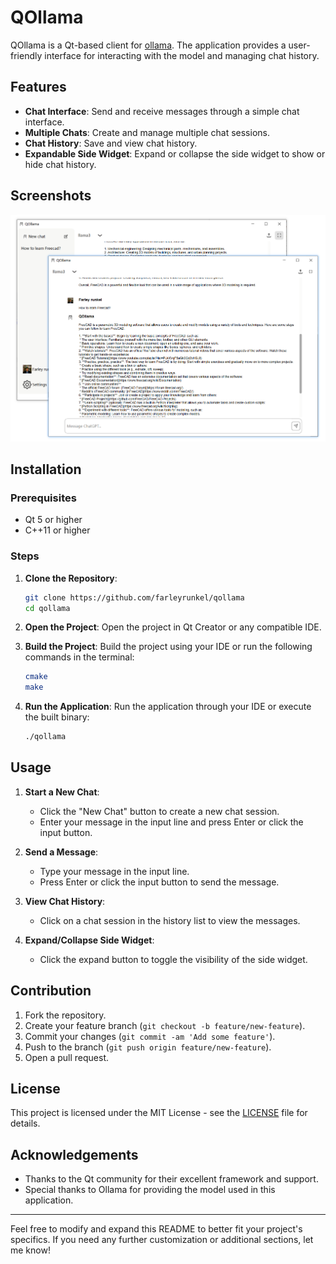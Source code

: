 # QOllama

QOllama is a Qt-based client for [ollama](https://github.com/ollama/ollama). The application provides a user-friendly interface for interacting with the model and managing chat history.

## Features

- **Chat Interface**: Send and receive messages through a simple chat interface.
- **Multiple Chats**: Create and manage multiple chat sessions.
- **Chat History**: Save and view chat history.
- **Expandable Side Widget**: Expand or collapse the side widget to show or hide chat history.

## Screenshots

![image](./images/readme.png)

## Installation

### Prerequisites

- Qt 5 or higher
- C++11 or higher

### Steps

1. **Clone the Repository**:
    ```sh
    git clone https://github.com/farleyrunkel/qollama
    cd qollama
    ```

2. **Open the Project**:
    Open the project in Qt Creator or any compatible IDE.

3. **Build the Project**:
    Build the project using your IDE or run the following commands in the terminal:
    ```sh
    cmake
    make
    ```

4. **Run the Application**:
    Run the application through your IDE or execute the built binary:
    ```sh
    ./qollama
    ```

## Usage

1. **Start a New Chat**:
   - Click the "New Chat" button to create a new chat session.
   - Enter your message in the input line and press Enter or click the input button.

2. **Send a Message**:
   - Type your message in the input line.
   - Press Enter or click the input button to send the message.

3. **View Chat History**:
   - Click on a chat session in the history list to view the messages.

4. **Expand/Collapse Side Widget**:
   - Click the expand button to toggle the visibility of the side widget.

## Contribution

1. Fork the repository.
2. Create your feature branch (`git checkout -b feature/new-feature`).
3. Commit your changes (`git commit -am 'Add some feature'`).
4. Push to the branch (`git push origin feature/new-feature`).
5. Open a pull request.

## License

This project is licensed under the MIT License - see the [LICENSE](LICENSE.txt) file for details.

## Acknowledgements

- Thanks to the Qt community for their excellent framework and support.
- Special thanks to Ollama for providing the model used in this application.

---

Feel free to modify and expand this README to better fit your project's specifics. If you need any further customization or additional sections, let me know!
